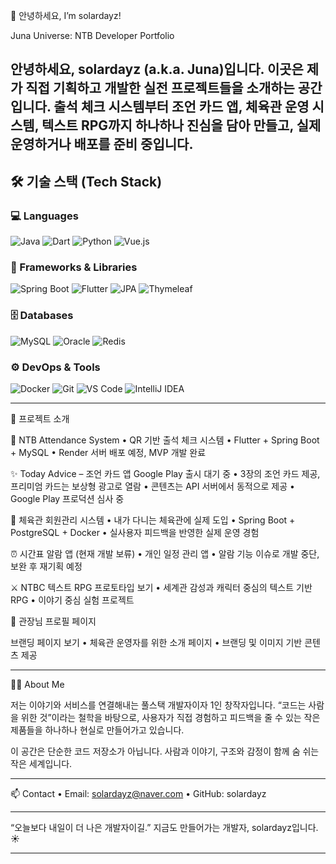 👋 안녕하세요, I’m solardayz!

Juna Universe: NTB Developer Portfolio

안녕하세요, solardayz (a.k.a. Juna)입니다.
이곳은 제가 직접 기획하고 개발한 실전 프로젝트들을 소개하는 공간입니다.
출석 체크 시스템부터 조언 카드 앱, 체육관 운영 시스템, 텍스트 RPG까지
하나하나 진심을 담아 만들고, 실제 운영하거나 배포를 준비 중입니다.
---

## 🛠️ 기술 스택 (Tech Stack)

### 💻 Languages
![Java](https://img.shields.io/badge/Java-007396?style=flat&logo=java)
![Dart](https://img.shields.io/badge/Dart-0175C2?style=flat&logo=dart)
![Python](https://img.shields.io/badge/Python-3776AB?style=flat&logo=python)
![Vue.js](https://img.shields.io/badge/Vue.js-4FC08D?style=flat&logo=vue.js)

### 🧰 Frameworks & Libraries
![Spring Boot](https://img.shields.io/badge/SpringBoot-6DB33F?style=flat&logo=spring)
![Flutter](https://img.shields.io/badge/Flutter-02569B?style=flat&logo=flutter)
![JPA](https://img.shields.io/badge/JPA-59666C?style=flat&logo=hibernate)
![Thymeleaf](https://img.shields.io/badge/Thymeleaf-005F0F?style=flat&logo=thymeleaf)

### 🗄️ Databases
![MySQL](https://img.shields.io/badge/MySQL-4479A1?style=flat&logo=MySQL)
![Oracle](https://img.shields.io/badge/Oracle-F80000?style=flat&logo=Oracle)
![Redis](https://img.shields.io/badge/Redis-DC382D?style=flat&logo=Redis)

### ⚙️ DevOps & Tools
![Docker](https://img.shields.io/badge/Docker-2496ED?style=flat&logo=docker)
![Git](https://img.shields.io/badge/Git-F05032?style=flat&logo=git)
![VS Code](https://img.shields.io/badge/VS_Code-007ACC?style=flat&logo=visual-studio-code)
![IntelliJ IDEA](https://img.shields.io/badge/IntelliJ-000000?style=flat&logo=intellij-idea)

---

🔗 프로젝트 소개

🥋 NTB Attendance System
	•	QR 기반 출석 체크 시스템
	•	Flutter + Spring Boot + MySQL
	•	Render 서버 배포 예정, MVP 개발 완료


✨ Today Advice – 조언 카드 앱
Google Play 출시 대기 중
	•	3장의 조언 카드 제공, 프리미엄 카드는 보상형 광고로 열람
	•	콘텐츠는 API 서버에서 동적으로 제공
	•	Google Play 프로덕션 심사 중


🧘 체육관 회원관리 시스템
	•	내가 다니는 체육관에 실제 도입
	•	Spring Boot + PostgreSQL + Docker
	•	실사용자 피드백을 반영한 실제 운영 경험


⏰ 시간표 알람 앱 (현재 개발 보류)
	•	개인 일정 관리 앱
	•	알람 기능 이슈로 개발 중단, 보완 후 재기획 예정


⚔️ NTBC 텍스트 RPG
프로토타입 보기
	•	세계관 감성과 캐릭터 중심의 텍스트 기반 RPG
	•	이야기 중심 실험 프로젝트

📄 관장님 프로필 페이지

브랜딩 페이지 보기
	•	체육관 운영자를 위한 소개 페이지
	•	브랜딩 및 이미지 기반 콘텐츠 제공

---

🧑‍💻 About Me

저는 이야기와 서비스를 연결해내는 풀스택 개발자이자 1인 창작자입니다.
“코드는 사람을 위한 것”이라는 철학을 바탕으로,
사용자가 직접 경험하고 피드백을 줄 수 있는
작은 제품들을 하나하나 현실로 만들어가고 있습니다.

이 공간은 단순한 코드 저장소가 아닙니다.
사람과 이야기, 구조와 감정이 함께 숨 쉬는 작은 세계입니다.

---

📫 Contact
	•	Email: solardayz@naver.com
	•	GitHub: solardayz

---

“오늘보다 내일이 더 나은 개발자이길.”
지금도 만들어가는 개발자, solardayz입니다. ☀️

---